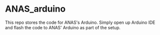 # ANAS_arduino

This repo stores the code for ANAS's Arduino. Simply open up Arduino IDE and flash the code to ANAS' Arduino as part of the setup.